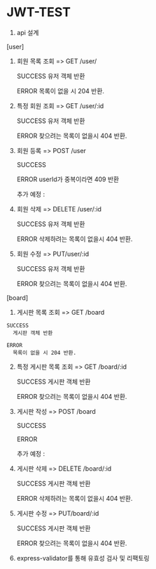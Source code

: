 # JWT-TEST

1. api 설계
 
 [user]

 1. 회원 목록 조회 => GET /user/
    
    SUCCESS
      유저 객체 반환
    
    ERROR 
      목록이 없을 시 204 반환.
 
 2. 특정 회원 조회 => GET /user/:id
    
    SUCCESS
      유저 객체 반환
    
    ERROR
      찾으려는 목록이 없을시 404 반환.
 
 3. 회원 등록 => POST /user
     
    SUCCESS
    
    ERROR
      userId가 중복이라면 409 반환 

    추가 예정 : 
 
 4. 회원 삭제 => DELETE /user/:id
     
    SUCCESS
      유저 객체 반환
    
    ERROR
      삭제하려는 목록이 없을시 404 반환.
 
 5. 회원 수정 => PUT/user/:id
    
    SUCCESS
      유저 객체 반환
    
    ERROR
      찾으려는 목록이 없을시 404 반환.
 
 [board]

  1. 게시판 목록 조회 => GET /board
    
    SUCCESS
      게시판 객체 반환
    
    ERROR 
      목록이 없을 시 204 반환.
 
 2. 특정 게시판 목록 조회 => GET /board/:id
    
    SUCCESS
      게시판 객체 반환
    
    ERROR
      찾으려는 목록이 없을시 404 반환.
 
 3. 게시판 작성 => POST /board
     
    SUCCESS
    
    ERROR
      

    추가 예정 : 
 
 4. 게시판 삭제 => DELETE /board/:id
     
    SUCCESS
      게시판 객체 반환
    
    ERROR
      삭제하려는 목록이 없을시 404 반환.
 
 5. 게시판 수정 => PUT/board/:id
    
    SUCCESS
      게시판 객체 반환
    
    ERROR
      찾으려는 목록이 없을시 404 반환.


3. express-validator를 통해 유효성 검사 및 리팩토링
